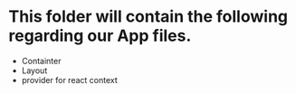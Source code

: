 # This folder will contain the following regarding our App files. 

- Containter 
- Layout  
- provider for react context

